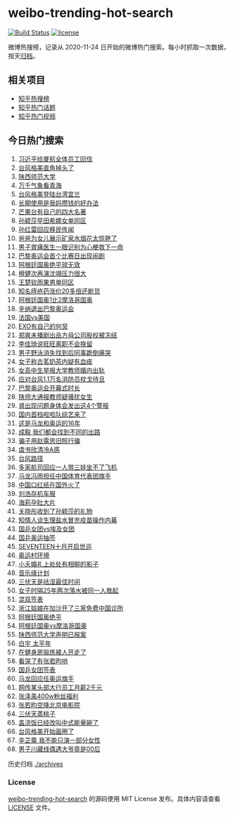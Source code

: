 # weibo-trending-hot-search

[![Build Status](https://github.com/justjavac/weibo-trending-hot-search/workflows/ci/badge.svg?branch=master)](https://github.com/justjavac/weibo-trending-hot-search/actions)
[![license](https://img.shields.io/github/license/justjavac/weibo-trending-hot-search)](https://github.com/justjavac/weibo-trending-hot-search/blob/master/LICENSE)

微博热搜榜，记录从 2020-11-24 日开始的微博热门搜索。每小时抓取一次数据，按天[归档](./archives)。

## 相关项目

- [知乎热搜榜](https://github.com/justjavac/zhihu-trending-top-search)
- [知乎热门话题](https://github.com/justjavac/zhihu-trending-hot-questions)
- [知乎热门视频](https://github.com/justjavac/zhihu-trending-hot-video)

## 今日热门搜索

<!-- BEGIN -->
<!-- 最后更新时间 Thu Jul 25 2024 02:22:43 GMT+0800 (China Standard Time) -->

1. [习近平给厦航全体员工回信](https://s.weibo.com//weibo?q=%23%E4%B9%A0%E8%BF%91%E5%B9%B3%E7%BB%99%E5%8E%A6%E8%88%AA%E5%85%A8%E4%BD%93%E5%91%98%E5%B7%A5%E5%9B%9E%E4%BF%A1%23&Refer=new_time)
1. [台风格美直角掉头了](https://s.weibo.com//weibo?q=%23%E5%8F%B0%E9%A3%8E%E6%A0%BC%E7%BE%8E%E7%9B%B4%E8%A7%92%E6%8E%89%E5%A4%B4%E4%BA%86%23&t=31&band_rank=1&Refer=top)
1. [陕西师范大学](https://s.weibo.com//weibo?q=%E9%99%95%E8%A5%BF%E5%B8%88%E8%8C%83%E5%A4%A7%E5%AD%A6&t=31&band_rank=6&Refer=top)
1. [万千气象看青海](https://s.weibo.com//weibo?q=%23%E4%B8%87%E5%8D%83%E6%B0%94%E8%B1%A1%E7%9C%8B%E9%9D%92%E6%B5%B7%23&t=31&band_rank=3&Refer=top)
1. [台风格美登陆台湾宜兰](https://s.weibo.com//weibo?q=%23%E5%8F%B0%E9%A3%8E%E6%A0%BC%E7%BE%8E%E7%99%BB%E9%99%86%E5%8F%B0%E6%B9%BE%E5%AE%9C%E5%85%B0%23&t=31&band_rank=34&Refer=top)
1. [长期使用是我妈攒钱的好办法](https://s.weibo.com//weibo?q=%23%E9%95%BF%E6%9C%9F%E4%BD%BF%E7%94%A8%E6%98%AF%E6%88%91%E5%A6%88%E6%94%92%E9%92%B1%E7%9A%84%E5%A5%BD%E5%8A%9E%E6%B3%95%23&t=31&band_rank=12&Refer=top)
1. [芒果台有自己的四大名著](https://s.weibo.com//weibo?q=%E8%8A%92%E6%9E%9C%E5%8F%B0%E6%9C%89%E8%87%AA%E5%B7%B1%E7%9A%84%E5%9B%9B%E5%A4%A7%E5%90%8D%E8%91%97&t=31&band_rank=5&Refer=top)
1. [孙颖莎早田希娜女单同区](https://s.weibo.com//weibo?q=%23%E5%AD%99%E9%A2%96%E8%8E%8E%E6%97%A9%E7%94%B0%E5%B8%8C%E5%A8%9C%E5%A5%B3%E5%8D%95%E5%90%8C%E5%8C%BA%23&t=31&band_rank=4&Refer=top)
1. [孙红雷回应移民传闻](https://s.weibo.com//weibo?q=%23%E5%AD%99%E7%BA%A2%E9%9B%B7%E5%9B%9E%E5%BA%94%E7%A7%BB%E6%B0%91%E4%BC%A0%E9%97%BB%23&t=31&band_rank=7&Refer=top)
1. [爸爸为女儿展示矿泉水烟花太惊艳了](https://s.weibo.com//weibo?q=%23%E7%88%B8%E7%88%B8%E4%B8%BA%E5%A5%B3%E5%84%BF%E5%B1%95%E7%A4%BA%E7%9F%BF%E6%B3%89%E6%B0%B4%E7%83%9F%E8%8A%B1%E5%A4%AA%E6%83%8A%E8%89%B3%E4%BA%86%23&t=31&band_rank=9&Refer=top)
1. [男子胃痛医生一眼识别为心梗救下一命](https://s.weibo.com//weibo?q=%23%E7%94%B7%E5%AD%90%E8%83%83%E7%97%9B%E5%8C%BB%E7%94%9F%E4%B8%80%E7%9C%BC%E8%AF%86%E5%88%AB%E4%B8%BA%E5%BF%83%E6%A2%97%E6%95%91%E4%B8%8B%E4%B8%80%E5%91%BD%23&t=31&band_rank=10&Refer=top)
1. [巴黎奥运会首个比赛日出现闹剧](https://s.weibo.com//weibo?q=%23%E5%B7%B4%E9%BB%8E%E5%A5%A5%E8%BF%90%E4%BC%9A%E9%A6%96%E4%B8%AA%E6%AF%94%E8%B5%9B%E6%97%A5%E5%87%BA%E7%8E%B0%E9%97%B9%E5%89%A7%23&t=31&band_rank=11&Refer=top)
1. [阿根廷国奥绝平球无效](https://s.weibo.com//weibo?q=%23%E9%98%BF%E6%A0%B9%E5%BB%B7%E5%9B%BD%E5%A5%A5%E7%BB%9D%E5%B9%B3%E7%90%83%E6%97%A0%E6%95%88%23&t=31&band_rank=12&Refer=top)
1. [檀健次再演沈翊压力很大](https://s.weibo.com//weibo?q=%23%E6%AA%80%E5%81%A5%E6%AC%A1%E5%86%8D%E6%BC%94%E6%B2%88%E7%BF%8A%E5%8E%8B%E5%8A%9B%E5%BE%88%E5%A4%A7%23&t=31&band_rank=17&Refer=top)
1. [王楚钦雨果男单同区](https://s.weibo.com//weibo?q=%23%E7%8E%8B%E6%A5%9A%E9%92%A6%E9%9B%A8%E6%9E%9C%E7%94%B7%E5%8D%95%E5%90%8C%E5%8C%BA%23&t=31&band_rank=6&Refer=top)
1. [知名痔疮药涨价20多倍还断货](https://s.weibo.com//weibo?q=%23%E7%9F%A5%E5%90%8D%E7%97%94%E7%96%AE%E8%8D%AF%E6%B6%A8%E4%BB%B720%E5%A4%9A%E5%80%8D%E8%BF%98%E6%96%AD%E8%B4%A7%23&t=31&band_rank=43&Refer=top)
1. [阿根廷国奥1比2摩洛哥国奥](https://s.weibo.com//weibo?q=%23%E9%98%BF%E6%A0%B9%E5%BB%B7%E5%9B%BD%E5%A5%A51%E6%AF%942%E6%91%A9%E6%B4%9B%E5%93%A5%E5%9B%BD%E5%A5%A5%23&t=31&band_rank=16&Refer=top)
1. [辛纳退出巴黎奥运会](https://s.weibo.com//weibo?q=%23%E8%BE%9B%E7%BA%B3%E9%80%80%E5%87%BA%E5%B7%B4%E9%BB%8E%E5%A5%A5%E8%BF%90%E4%BC%9A%23&t=31&band_rank=11&Refer=top)
1. [法国vs美国](https://s.weibo.com//weibo?q=%23%E6%B3%95%E5%9B%BDvs%E7%BE%8E%E5%9B%BD%23&t=31&band_rank=31&Refer=top)
1. [EXO有自己的何炅](https://s.weibo.com//weibo?q=EXO%E6%9C%89%E8%87%AA%E5%B7%B1%E7%9A%84%E4%BD%95%E7%82%85&t=31&band_rank=19&Refer=top)
1. [郑爽未播剧出品方母公司股权被冻结](https://s.weibo.com//weibo?q=%23%E9%83%91%E7%88%BD%E6%9C%AA%E6%92%AD%E5%89%A7%E5%87%BA%E5%93%81%E6%96%B9%E6%AF%8D%E5%85%AC%E5%8F%B8%E8%82%A1%E6%9D%83%E8%A2%AB%E5%86%BB%E7%BB%93%23&t=31&band_rank=15&Refer=top)
1. [李佳琦说旺旺离职不会挽留](https://s.weibo.com//weibo?q=%23%E6%9D%8E%E4%BD%B3%E7%90%A6%E8%AF%B4%E6%97%BA%E6%97%BA%E7%A6%BB%E8%81%8C%E4%B8%8D%E4%BC%9A%E6%8C%BD%E7%95%99%23&t=31&band_rank=21&Refer=top)
1. [男子野泳消失找到后同事跪倒痛哭](https://s.weibo.com//weibo?q=%23%E7%94%B7%E5%AD%90%E9%87%8E%E6%B3%B3%E6%B6%88%E5%A4%B1%E6%89%BE%E5%88%B0%E5%90%8E%E5%90%8C%E4%BA%8B%E8%B7%AA%E5%80%92%E7%97%9B%E5%93%AD%23&t=31&band_rank=22&Refer=top)
1. [女子称古茗奶茶内疑有血痰](https://s.weibo.com//weibo?q=%23%E5%A5%B3%E5%AD%90%E7%A7%B0%E5%8F%A4%E8%8C%97%E5%A5%B6%E8%8C%B6%E5%86%85%E7%96%91%E6%9C%89%E8%A1%80%E7%97%B0%23&t=31&band_rank=23&Refer=top)
1. [女高中生举报大学教师婚内出轨](https://s.weibo.com//weibo?q=%23%E5%A5%B3%E9%AB%98%E4%B8%AD%E7%94%9F%E4%B8%BE%E6%8A%A5%E5%A4%A7%E5%AD%A6%E6%95%99%E5%B8%88%E5%A9%9A%E5%86%85%E5%87%BA%E8%BD%A8%23&t=31&band_rank=22&Refer=top)
1. [应对台风1.1万名消防员枕戈待旦](https://s.weibo.com//weibo?q=%23%E5%BA%94%E5%AF%B9%E5%8F%B0%E9%A3%8E1.1%E4%B8%87%E5%90%8D%E6%B6%88%E9%98%B2%E5%91%98%E6%9E%95%E6%88%88%E5%BE%85%E6%97%A6%23&t=31&band_rank=35&Refer=top)
1. [巴黎奥运会开幕式时长](https://s.weibo.com//weibo?q=%23%E5%B7%B4%E9%BB%8E%E5%A5%A5%E8%BF%90%E4%BC%9A%E5%BC%80%E5%B9%95%E5%BC%8F%E6%97%B6%E9%95%BF%23&t=31&band_rank=29&Refer=top)
1. [陕师大通报教师疑骚扰女生](https://s.weibo.com//weibo?q=%23%E9%99%95%E5%B8%88%E5%A4%A7%E9%80%9A%E6%8A%A5%E6%95%99%E5%B8%88%E7%96%91%E9%AA%9A%E6%89%B0%E5%A5%B3%E7%94%9F%23&t=31&band_rank=49&Refer=top)
1. [肾出现问题身体会发出这4个警报](https://s.weibo.com//weibo?q=%23%E8%82%BE%E5%87%BA%E7%8E%B0%E9%97%AE%E9%A2%98%E8%BA%AB%E4%BD%93%E4%BC%9A%E5%8F%91%E5%87%BA%E8%BF%994%E4%B8%AA%E8%AD%A6%E6%8A%A5%23&t=31&band_rank=24&Refer=top)
1. [国内首档啦啦队综艺来了](https://s.weibo.com//weibo?q=%23%E5%9B%BD%E5%86%85%E9%A6%96%E6%A1%A3%E5%95%A6%E5%95%A6%E9%98%9F%E7%BB%BC%E8%89%BA%E6%9D%A5%E4%BA%86%23&t=31&band_rank=41&Refer=top)
1. [这是马龙和奥运的16年](https://s.weibo.com//weibo?q=%23%E8%BF%99%E6%98%AF%E9%A9%AC%E9%BE%99%E5%92%8C%E5%A5%A5%E8%BF%90%E7%9A%8416%E5%B9%B4%23&t=31&band_rank=30&Refer=top)
1. [成毅 我们都会找到不同的出路](https://s.weibo.com//weibo?q=%E6%88%90%E6%AF%85%20%E6%88%91%E4%BB%AC%E9%83%BD%E4%BC%9A%E6%89%BE%E5%88%B0%E4%B8%8D%E5%90%8C%E7%9A%84%E5%87%BA%E8%B7%AF&t=31&band_rank=14&Refer=top)
1. [骗子用赵露思旧照行骗](https://s.weibo.com//weibo?q=%23%E9%AA%97%E5%AD%90%E7%94%A8%E8%B5%B5%E9%9C%B2%E6%80%9D%E6%97%A7%E7%85%A7%E8%A1%8C%E9%AA%97%23&t=31&band_rank=34&Refer=top)
1. [虞书欣清冷A感](https://s.weibo.com//weibo?q=%23%E8%99%9E%E4%B9%A6%E6%AC%A3%E6%B8%85%E5%86%B7A%E6%84%9F%23&t=31&band_rank=33&Refer=top)
1. [台风路径](https://s.weibo.com//weibo?q=%E5%8F%B0%E9%A3%8E%E8%B7%AF%E5%BE%84&t=31&band_rank=8&Refer=top)
1. [多家航司回应一人带三娃坐不了飞机](https://s.weibo.com//weibo?q=%23%E5%A4%9A%E5%AE%B6%E8%88%AA%E5%8F%B8%E5%9B%9E%E5%BA%94%E4%B8%80%E4%BA%BA%E5%B8%A6%E4%B8%89%E5%A8%83%E5%9D%90%E4%B8%8D%E4%BA%86%E9%A3%9E%E6%9C%BA%23&t=31&band_rank=40&Refer=top)
1. [马龙冯雨担任中国体育代表团旗手](https://s.weibo.com//weibo?q=%23%E9%A9%AC%E9%BE%99%E5%86%AF%E9%9B%A8%E6%8B%85%E4%BB%BB%E4%B8%AD%E5%9B%BD%E4%BD%93%E8%82%B2%E4%BB%A3%E8%A1%A8%E5%9B%A2%E6%97%97%E6%89%8B%23&t=31&band_rank=43&Refer=top)
1. [中国口红纸在国外火了](https://s.weibo.com//weibo?q=%E4%B8%AD%E5%9B%BD%E5%8F%A3%E7%BA%A2%E7%BA%B8%E5%9C%A8%E5%9B%BD%E5%A4%96%E7%81%AB%E4%BA%86&t=31&band_rank=31&Refer=top)
1. [刘浩存机车服](https://s.weibo.com//weibo?q=%23%E5%88%98%E6%B5%A9%E5%AD%98%E6%9C%BA%E8%BD%A6%E6%9C%8D%23&t=31&band_rank=26&Refer=top)
1. [海莉孕肚大片](https://s.weibo.com//weibo?q=%23%E6%B5%B7%E8%8E%89%E5%AD%95%E8%82%9A%E5%A4%A7%E7%89%87%23&t=31&band_rank=32&Refer=top)
1. [关晓彤收到了孙颖莎的礼物](https://s.weibo.com//weibo?q=%23%E5%85%B3%E6%99%93%E5%BD%A4%E6%94%B6%E5%88%B0%E4%BA%86%E5%AD%99%E9%A2%96%E8%8E%8E%E7%9A%84%E7%A4%BC%E7%89%A9%23&t=31&band_rank=18&Refer=top)
1. [知情人谈生理盐水冒充疫苗操作内幕](https://s.weibo.com//weibo?q=%23%E7%9F%A5%E6%83%85%E4%BA%BA%E8%B0%88%E7%94%9F%E7%90%86%E7%9B%90%E6%B0%B4%E5%86%92%E5%85%85%E7%96%AB%E8%8B%97%E6%93%8D%E4%BD%9C%E5%86%85%E5%B9%95%23&t=31&band_rank=20&Refer=top)
1. [国乒女团vs埃及女团](https://s.weibo.com//weibo?q=%23%E5%9B%BD%E4%B9%92%E5%A5%B3%E5%9B%A2vs%E5%9F%83%E5%8F%8A%E5%A5%B3%E5%9B%A2%23&t=31&band_rank=50&Refer=top)
1. [国乒奥运抽签](https://s.weibo.com//weibo?q=%23%E5%9B%BD%E4%B9%92%E5%A5%A5%E8%BF%90%E6%8A%BD%E7%AD%BE%23&t=31&band_rank=2&Refer=top)
1. [SEVENTEEN十月开启世巡](https://s.weibo.com//weibo?q=%23SEVENTEEN%E5%8D%81%E6%9C%88%E5%BC%80%E5%90%AF%E4%B8%96%E5%B7%A1%23&t=31&band_rank=44&Refer=top)
1. [奥运村环境](https://s.weibo.com//weibo?q=%23%E5%A5%A5%E8%BF%90%E6%9D%91%E7%8E%AF%E5%A2%83%23&t=31&band_rank=45&Refer=top)
1. [小夭婚礼上处处有相柳的影子](https://s.weibo.com//weibo?q=%23%E5%B0%8F%E5%A4%AD%E5%A9%9A%E7%A4%BC%E4%B8%8A%E5%A4%84%E5%A4%84%E6%9C%89%E7%9B%B8%E6%9F%B3%E7%9A%84%E5%BD%B1%E5%AD%90%23&t=31&band_rank=46&Refer=top)
1. [音乐缘计划](https://s.weibo.com//weibo?q=%E9%9F%B3%E4%B9%90%E7%BC%98%E8%AE%A1%E5%88%92&t=31&band_rank=47&Refer=top)
1. [三伏天是祛湿最佳时间](https://s.weibo.com//weibo?q=%23%E4%B8%89%E4%BC%8F%E5%A4%A9%E6%98%AF%E7%A5%9B%E6%B9%BF%E6%9C%80%E4%BD%B3%E6%97%B6%E9%97%B4%23&t=31&band_rank=44&Refer=top)
1. [女子时隔25年两次落水被同一人救起](https://s.weibo.com//weibo?q=%23%E5%A5%B3%E5%AD%90%E6%97%B6%E9%9A%9425%E5%B9%B4%E4%B8%A4%E6%AC%A1%E8%90%BD%E6%B0%B4%E8%A2%AB%E5%90%8C%E4%B8%80%E4%BA%BA%E6%95%91%E8%B5%B7%23&t=31&band_rank=39&Refer=top)
1. [混双签表](https://s.weibo.com//weibo?q=%E6%B7%B7%E5%8F%8C%E7%AD%BE%E8%A1%A8&t=31&band_rank=13&Refer=top)
1. [浙江姑娘在加沙开了三家免费中国诊所](https://s.weibo.com//weibo?q=%23%E6%B5%99%E6%B1%9F%E5%A7%91%E5%A8%98%E5%9C%A8%E5%8A%A0%E6%B2%99%E5%BC%80%E4%BA%86%E4%B8%89%E5%AE%B6%E5%85%8D%E8%B4%B9%E4%B8%AD%E5%9B%BD%E8%AF%8A%E6%89%80%23&t=31&band_rank=10&Refer=top)
1. [阿根廷国奥绝平](https://s.weibo.com//weibo?q=%23%E9%98%BF%E6%A0%B9%E5%BB%B7%E5%9B%BD%E5%A5%A5%E7%BB%9D%E5%B9%B3%23&t=31&band_rank=25&Refer=top)
1. [阿根廷国奥vs摩洛哥国奥](https://s.weibo.com//weibo?q=%23%E9%98%BF%E6%A0%B9%E5%BB%B7%E5%9B%BD%E5%A5%A5vs%E6%91%A9%E6%B4%9B%E5%93%A5%E5%9B%BD%E5%A5%A5%23&t=31&band_rank=48&Refer=top)
1. [陕西师范大学声明已报案](https://s.weibo.com//weibo?q=%23%E9%99%95%E8%A5%BF%E5%B8%88%E8%8C%83%E5%A4%A7%E5%AD%A6%E5%A3%B0%E6%98%8E%E5%B7%B2%E6%8A%A5%E6%A1%88%23&t=31&band_rank=16&Refer=top)
1. [白宇 太平年](https://s.weibo.com//weibo?q=%E7%99%BD%E5%AE%87%20%E5%A4%AA%E5%B9%B3%E5%B9%B4&t=31&band_rank=37&Refer=top)
1. [在健身房锻炼被人开走了](https://s.weibo.com//weibo?q=%E5%9C%A8%E5%81%A5%E8%BA%AB%E6%88%BF%E9%94%BB%E7%82%BC%E8%A2%AB%E4%BA%BA%E5%BC%80%E8%B5%B0%E4%BA%86&t=31&band_rank=27&Refer=top)
1. [看哭了有张若昀哄](https://s.weibo.com//weibo?q=%23%E7%9C%8B%E5%93%AD%E4%BA%86%E6%9C%89%E5%BC%A0%E8%8B%A5%E6%98%80%E5%93%84%23&t=31&band_rank=33&Refer=top)
1. [国乒女团签表](https://s.weibo.com//weibo?q=%23%E5%9B%BD%E4%B9%92%E5%A5%B3%E5%9B%A2%E7%AD%BE%E8%A1%A8%23&t=31&band_rank=48&Refer=top)
1. [马龙回应任奥运旗手](https://s.weibo.com//weibo?q=%23%E9%A9%AC%E9%BE%99%E5%9B%9E%E5%BA%94%E4%BB%BB%E5%A5%A5%E8%BF%90%E6%97%97%E6%89%8B%23&t=31&band_rank=10&Refer=top)
1. [网传某头部大行员工月薪2千元](https://s.weibo.com//weibo?q=%23%E7%BD%91%E4%BC%A0%E6%9F%90%E5%A4%B4%E9%83%A8%E5%A4%A7%E8%A1%8C%E5%91%98%E5%B7%A5%E6%9C%88%E8%96%AA2%E5%8D%83%E5%85%83%23&t=31&band_rank=28&Refer=top)
1. [张泽禹400w粉丝福利](https://s.weibo.com//weibo?q=%23%E5%BC%A0%E6%B3%BD%E7%A6%B9400w%E7%B2%89%E4%B8%9D%E7%A6%8F%E5%88%A9%23&t=31&band_rank=36&Refer=top)
1. [张若昀空降北京电影院](https://s.weibo.com//weibo?q=%23%E5%BC%A0%E8%8B%A5%E6%98%80%E7%A9%BA%E9%99%8D%E5%8C%97%E4%BA%AC%E7%94%B5%E5%BD%B1%E9%99%A2%23&t=31&band_rank=38&Refer=top)
1. [三伏天蒸桃子](https://s.weibo.com//weibo?q=%E4%B8%89%E4%BC%8F%E5%A4%A9%E8%92%B8%E6%A1%83%E5%AD%90&t=31&band_rank=42&Refer=top)
1. [盖浇饭已经改叫中式能量碗了](https://s.weibo.com//weibo?q=%23%E7%9B%96%E6%B5%87%E9%A5%AD%E5%B7%B2%E7%BB%8F%E6%94%B9%E5%8F%AB%E4%B8%AD%E5%BC%8F%E8%83%BD%E9%87%8F%E7%A2%97%E4%BA%86%23&t=31&band_rank=45&Refer=top)
1. [台风格美开始画圈了](https://s.weibo.com//weibo?q=%23%E5%8F%B0%E9%A3%8E%E6%A0%BC%E7%BE%8E%E5%BC%80%E5%A7%8B%E7%94%BB%E5%9C%88%E4%BA%86%23&t=31&band_rank=47&Refer=top)
1. [辛芷蕾 我不能只演一部分女性](https://s.weibo.com//weibo?q=%E8%BE%9B%E8%8A%B7%E8%95%BE%20%E6%88%91%E4%B8%8D%E8%83%BD%E5%8F%AA%E6%BC%94%E4%B8%80%E9%83%A8%E5%88%86%E5%A5%B3%E6%80%A7&t=31&band_rank=49&Refer=top)
1. [男子川藏线偶遇大爷竟是00后](https://s.weibo.com//weibo?q=%23%E7%94%B7%E5%AD%90%E5%B7%9D%E8%97%8F%E7%BA%BF%E5%81%B6%E9%81%87%E5%A4%A7%E7%88%B7%E7%AB%9F%E6%98%AF00%E5%90%8E%23&t=31&band_rank=50&Refer=top)

<!-- END -->

历史归档 [./archives](./archives)

### License

[weibo-trending-hot-search](https://github.com/justjavac/weibo-trending-hot-search) 的源码使用 MIT License
发布。具体内容请查看 [LICENSE](./LICENSE) 文件。
